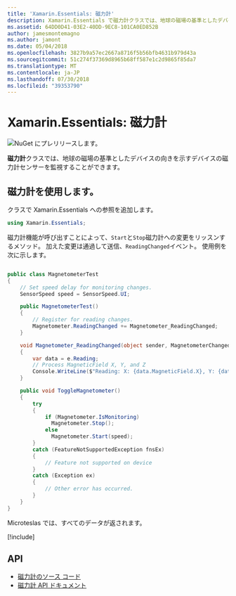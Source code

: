 ```yaml
---
title: 'Xamarin.Essentials: 磁力計'
description: Xamarin.Essentials で磁力計クラスでは、地球の磁場の基準としたデバイスの向きを示すデバイスの磁力計センサーを監視できます。
ms.assetid: 64DD0D41-03E2-40DD-9EC8-101CA0ED852B
author: jamesmontemagno
ms.author: jamont
ms.date: 05/04/2018
ms.openlocfilehash: 3827b9a57ec2667a8716f5b56bfb4631b979d43a
ms.sourcegitcommit: 51c274f37369d8965b68ff587e1c2d9865f85da7
ms.translationtype: MT
ms.contentlocale: ja-JP
ms.lasthandoff: 07/30/2018
ms.locfileid: "39353790"
---
```

# <a name="xamarinessentials-magnetometer"></a>Xamarin.Essentials: 磁力計

![NuGet にプレリリースします。](~/media/shared/pre-release.png)

**磁力計**クラスでは、地球の磁場の基準としたデバイスの向きを示すデバイスの磁力計センサーを監視することができます。

## <a name="using-magnetometer"></a>磁力計を使用します。

クラスで Xamarin.Essentials への参照を追加します。

```csharp
using Xamarin.Essentials;
```

磁力計機能が呼び出すことによって、`Start`と`Stop`磁力計への変更をリッスンするメソッド。 加えた変更は通過して送信、`ReadingChanged`イベント。 使用例を次に示します。

```csharp

public class MagnetometerTest
{
    // Set speed delay for monitoring changes.
    SensorSpeed speed = SensorSpeed.UI;

    public MagnetometerTest()
    {
        // Register for reading changes.
        Magnetometer.ReadingChanged += Magnetometer_ReadingChanged;
    }

    void Magnetometer_ReadingChanged(object sender, MagnetometerChangedEventArgs e)
    {
        var data = e.Reading;
        // Process MagneticField X, Y, and Z
        Console.WriteLine($"Reading: X: {data.MagneticField.X}, Y: {data.MagneticField.Y}, Z: {data.MagneticField.Z}");
    }

    public void ToggleMagnetometer()
    {
        try
        {
            if (Magnetometer.IsMonitoring)
              Magnetometer.Stop();
            else
              Magnetometer.Start(speed);
        }
        catch (FeatureNotSupportedException fnsEx)
        {
            // Feature not supported on device
        }
        catch (Exception ex)
        {
            // Other error has occurred.
        }
    }
}
```

Microteslas では、すべてのデータが返されます。

[!include[](~/essentials/includes/sensor-speed.md)]

## <a name="api"></a>API

- [磁力計のソース コード](https://github.com/xamarin/Essentials/tree/master/Xamarin.Essentials/Magnetometer)
- [磁力計 API ドキュメント](xref:Xamarin.Essentials.Magnetometer)
